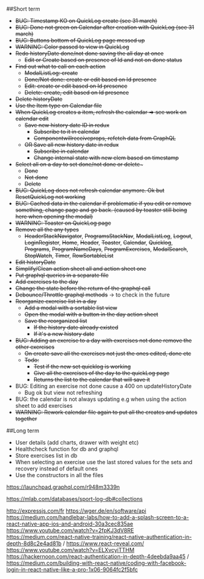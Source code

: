 
##Short term

- ~~BUG: Timestamp KO on QuickLog create (see 31 march)~~
- ~~BUG: Done not green on Calendar after creation with QuickLog (see 31 march)~~
- ~~BUG: Buttons bottom of QuickLog page messed up~~
- ~~WARNING: Color passed to view in QuickLog~~
- ~~Redo historyDate done/not done saving the all day at once~~
    - ~~Edit or Create based on presence of Id and not on done status~~
- ~~Find out what to call on each action~~
    - ~~ModalListLog: create~~
    - ~~Done/Not done: create or edit based on Id presence~~
    - ~~Edit: create or edit based on Id presence~~
    - ~~Delete: create, edit based on Id presence~~
- ~~Delete historyDate~~
- ~~Use the Item type on Calendar file~~
- ~~When QuickLog creates a item, refresh the calendar => see work on calendar edit~~
    - ~~Save new history date ID in redux~~
        - ~~Subscribe to it in calendar~~
        - ~~Componentwillreceiveprops, refetch data from GraphQL~~
    - ~~OR Save all new history date in redux~~
        - ~~Subscribe in calendar~~
        - ~~Change internal state with new elem based on timestamp~~
- ~~Select all on a day to set done/not done or delete~~~
    - ~~Done~~
    - ~~Not done~~
    - ~~Delete~~  
- ~~BUG: QuickLog does not refresh calendar anymore. Ok but ResetQuickLog not working~~
- ~~BUG: Cached data in the calendar if problematic if you edit or remove something, change page and go back. (caused by toaster still being here when opening the modal)~~
- ~~WARNING: Toaster on QuickLog page~~
- ~~Remove all the any types~~
    - ~~HeaderStackNavigator~~, ~~ProgramsStackNav~~, ~~ModalListLog~~, ~~Logout~~, ~~LoginRegister~~, ~~Home~~, 
    ~~Header~~, ~~Toaster~~, ~~Calendar~~, ~~Quicklog~~, ~~Programs~~, ~~ProgramNameDays~~, ~~ProgramExercises~~,
    ~~ModalSearch~~, ~~StopWatch~~, ~~Timer~~, ~~RowSortableList~~
- ~~Edit historyDate~~
- ~~Simplify/Clean action sheet all and action sheet one~~
- ~~Put graphql queries in a separate file~~
- ~~Add exercises to the day~~
- ~~Change the state before the return of the graphql call~~
- ~~Debounce/Throttle graphql methods~~ -> to check in the future
- ~~Reorganize exercise list in a day~~
    - ~~Add a modal with a sortable list view~~
    - ~~Open the modal with a button in the day action sheet~~
    - ~~Save the reorganized list~~
        - ~~If the history date already existed~~
        - ~~If it's a new history date~~
- ~~BUG: Adding an exercise to a day with exercises not done remove the other exercises~~
    - ~~On create save all the exercises not just the ones edited, done etc~~
    - ~~Todo:~~
        - ~~Test if the new set quicklog is working~~
        - ~~Give all the exercises of the day to the quickLog page~~
        - ~~Returns the list to the calendar that will save it~~
- BUG: Editing an exercise not done cause a 400 on updateHistoryDate
    - Bug ok but view not refreshing
- BUG: the calendar is not always updating e.g when using the action sheet to add exercises
- ~~WARNING: Rework calendar file again to put all the creates and updates together~~

##Long term

- User details (add charts, drawer with weight etc)
- Healthcheck function for db and graphql
- Store exercises list in db
- When selecting an exercise use the last stored values for the sets and recovery instead of default ones
- Use the constructors in all the files

https://launchpad.graphql.com/r948m3339n

https://mlab.com/databases/sport-log-db#collections

http://expressjs.com/fr
https://wger.de/en/software/api
https://medium.com/handlebar-labs/how-to-add-a-splash-screen-to-a-react-native-app-ios-and-android-30a3cec835ae
https://www.youtube.com/watch?v=2fpKJ3dV8RE
https://medium.com/react-native-training/react-native-authentication-in-depth-8d8c2e4ad81b / https://www.react-reveal.com/ https://www.youtube.com/watch?v=ELXvcyiTTHM https://hackernoon.com/react-authentication-in-depth-4deebda9aa45 / https://medium.com/building-with-react-native/coding-with-facebook-login-in-react-native-like-a-pro-1x06-9064fc2f5bfc